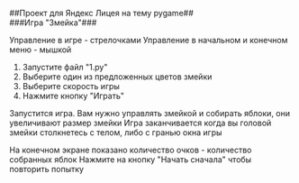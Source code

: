 ##Проект для Яндекс Лицея на тему pygame##\
###Игра "Змейка"###

Управление в игре - стрелочками 
Управление в начальном и конечном меню - мышкой

1. Запустите файл "1.py"
2. Выберите один из предложенных цветов змейки
2. Выберите скорость игры
3. Нажмите кнопку "Играть"

Запустится игра. Вам нужно управлять змейкой и собирать яблоки, они увеличивают размер змейки
Игра заканчивается когда вы головой змейки столкнетесь с телом, либо с гранью окна игры

На конечном экране показано количество очков - количество собранных яблок 
Нажмите на кнопку "Начать сначала" чтобы повторить попытку